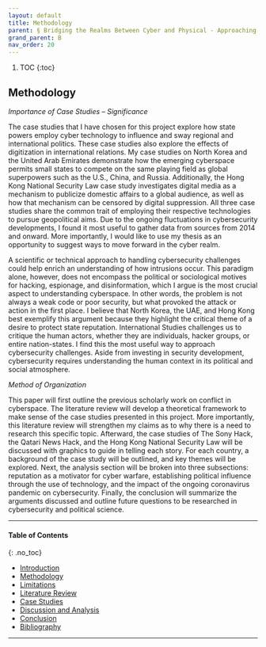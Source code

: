 ```yaml
---
layout: default
title: Methodology
parent: § Bridging the Realms Between Cyber and Physical - Approaching Cyberspace with an Interdisciplinary Lens  
grand_parent: B 
nav_order: 20 
---
```

<style>
.dont-break-out {
  /* These are technically the same, but use both */
  overflow-wrap: break-word;
  word-wrap: break-word;

     -ms-word-break: break-all;
  /* This is the dangerous one in WebKit, as it breaks things wherever */
  word-break: break-all;
  /* Instead use this non-standard one: */
  word-break: break-word;
}

.youtube-container {
    position: relative;
    width: 100%;
    height: 0;
    padding-bottom: 56.25%;
}
.youtube-video {
    position: absolute;
    top: 0;
    left: 0;
    width: 100%;
    height: 100%;
}

</style>

<div class="dont-break-out" markdown="1">

1. TOC
{:toc}

## Methodology
*Importance of Case Studies – Significance*

The case studies that I have chosen for this project explore how state powers employ cyber technology to influence and sway regional and international politics. These case studies also explore the effects of digitization in international relations. My case studies on North Korea and the United Arab Emirates demonstrate how the emerging cyberspace permits small states to compete on the same playing field as global superpowers such as the U.S., China, and Russia. Additionally, the Hong Kong National Security Law case study investigates digital media as a mechanism to publicize domestic affairs to a global audience, as well as how that mechanism can be censored by digital suppression. All three case studies share the common trait of employing their respective technologies to pursue geopolitical aims. Due to the ongoing fluctuations in cybersecurity developments, I found it most useful to gather data from sources from 2014 and onward. More importantly, I would like to use my thesis as an opportunity to suggest ways to move forward in the cyber realm.

A scientific or technical approach to handling cybersecurity challenges could help enrich an understanding of how intrusions occur. This paradigm alone, however, does not encompass the political or sociological motives for hacking, espionage, and disinformation, which I argue is the most crucial aspect to understanding cyberspace. In other words, the problem is not always a weak code or poor security, but what provoked the attack or action in the first place. I believe that North Korea, the UAE, and Hong Kong best exemplify this argument because they highlight the critical theme of a desire to protect state reputation. International Studies challenges us to critique the human actors, whether they are individuals, hacker groups, or entire nation-states. I find this the most useful way to approach cybersecurity challenges. Aside from investing in security development, cybersecurity requires understanding the human context in its political and social atmosphere.

*Method of Organization*

This paper will first outline the previous scholarly work on conflict in cyberspace. The literature review will develop a theoretical framework to make sense of the case studies presented in this project. More importantly, this literature review will strengthen my claims as to why there is a need to research this specific topic. Afterward, the case studies of The Sony Hack, the Qatari News Hack, and the Hong Kong National Security Law will be discussed with graphics to guide in telling each story. For each country, a background of the case study will be outlined, and key themes will be explored. Next, the analysis section will be broken into three subsections: reputation as a motivator for cyber warfare, establishing political influence through the use of technology, and the impact of the ongoing coronavirus pandemic on cybersecurity. Finally, the conclusion will summarize the arguments discussed and outline future questions to be researched in cybersecurity and political science.

***

#### Table of Contents
{: .no_toc}

<ul><li> <a href="/docs/B/Bridging-the-Realms-Between-Cyber-and-Physical-Approaching-Cyberspace-with-an-Interdisciplinary-Lens-1/">Introduction</a></li><li> <a href="/docs/B/Bridging-the-Realms-Between-Cyber-and-Physical-Approaching-Cyberspace-with-an-Interdisciplinary-Lens-2/">Methodology</a></li><li> <a href="/docs/B/Bridging-the-Realms-Between-Cyber-and-Physical-Approaching-Cyberspace-with-an-Interdisciplinary-Lens-3/">Limitations</a></li><li> <a href="/docs/B/Bridging-the-Realms-Between-Cyber-and-Physical-Approaching-Cyberspace-with-an-Interdisciplinary-Lens-4/">Literature Review</a></li><li> <a href="/docs/B/Bridging-the-Realms-Between-Cyber-and-Physical-Approaching-Cyberspace-with-an-Interdisciplinary-Lens-5/">Case Studies</a></li><li> <a href="/docs/B/Bridging-the-Realms-Between-Cyber-and-Physical-Approaching-Cyberspace-with-an-Interdisciplinary-Lens-6/">Discussion and Analysis</a></li><li> <a href="/docs/B/Bridging-the-Realms-Between-Cyber-and-Physical-Approaching-Cyberspace-with-an-Interdisciplinary-Lens-7/">Conclusion</a></li><li> <a href="/docs/B/Bridging-the-Realms-Between-Cyber-and-Physical-Approaching-Cyberspace-with-an-Interdisciplinary-Lens-8/">Bibliography</a></li></ul>

***

</div>
